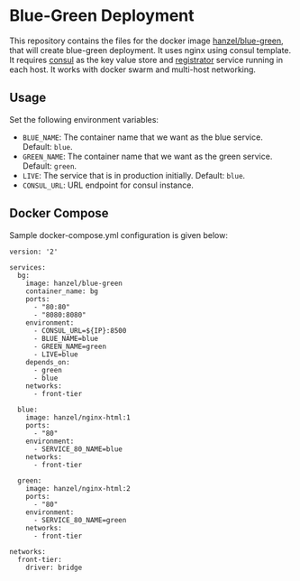 Blue-Green Deployment
===

This repository contains the files for the docker image [hanzel/blue-green](https://hub.docker.com/r/hanzel/blue-green/), that will create blue-green deployment. It uses nginx using consul template. It requires [consul](https://hub.docker.com/r/gliderlabs/consul/) as the key value store and [registrator](https://hub.docker.com/r/gliderlabs/registrator/) service running in each host. It works with docker swarm and multi-host networking.

Usage
---

Set the following environment variables:

* `BLUE_NAME`: The container name that we want as the blue service. Default: `blue`.
* `GREEN_NAME`: The container name that we want as the green service. Default: `green`.
* `LIVE`: The service that is in production initially. Default: `blue`.
* `CONSUL_URL`: URL endpoint for consul instance.

Docker Compose
---

Sample docker-compose.yml configuration is given below:

```
version: '2'

services:
  bg:
    image: hanzel/blue-green
    container_name: bg
    ports:
      - "80:80"
      - "8080:8080"
    environment:
      - CONSUL_URL=${IP}:8500
      - BLUE_NAME=blue
      - GREEN_NAME=green
      - LIVE=blue
    depends_on:
      - green
      - blue
    networks:
      - front-tier

  blue:
    image: hanzel/nginx-html:1
    ports:
      - "80"
    environment:
      - SERVICE_80_NAME=blue
    networks:
      - front-tier

  green:
    image: hanzel/nginx-html:2
    ports:
      - "80"
    environment:
      - SERVICE_80_NAME=green
    networks:
      - front-tier

networks:
  front-tier:
    driver: bridge
```